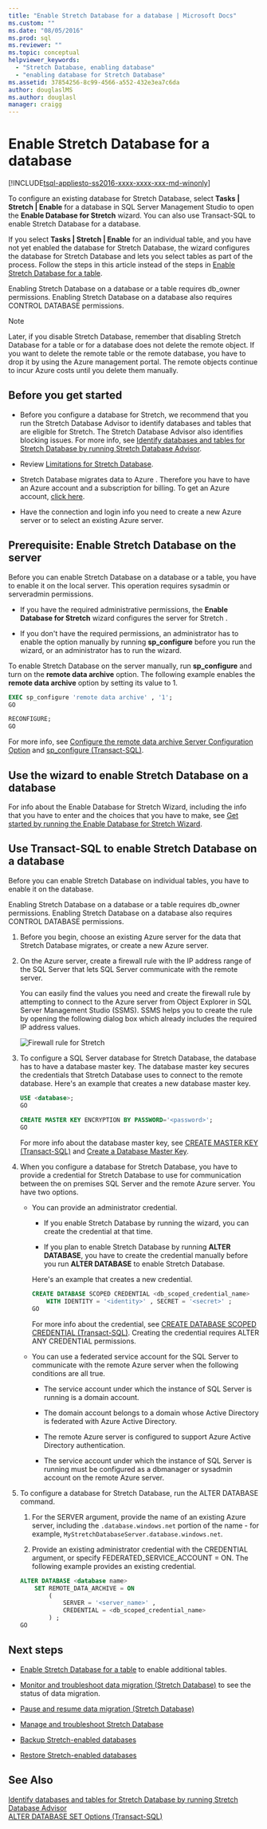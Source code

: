 ```yaml
---
title: "Enable Stretch Database for a database | Microsoft Docs"
ms.custom: ""
ms.date: "08/05/2016"
ms.prod: sql
ms.reviewer: ""
ms.topic: conceptual
helpviewer_keywords: 
  - "Stretch Database, enabling database"
  - "enabling database for Stretch Database"
ms.assetid: 37854256-8c99-4566-a552-432e3ea7c6da
author: douglaslMS
ms.author: douglasl
manager: craigg
---
```

# Enable Stretch Database for a database
[!INCLUDE[tsql-appliesto-ss2016-xxxx-xxxx-xxx-md-winonly](../../includes/tsql-appliesto-ss2016-xxxx-xxxx-xxx-md-winonly.md)]


  To configure an existing database for Stretch Database, select **Tasks | Stretch | Enable** for a database in SQL Server Management Studio to open the **Enable Database for Stretch** wizard. You can also use Transact-SQL to enable Stretch Database for a database.  
  
 If you select **Tasks | Stretch | Enable** for an individual table, and you have not yet enabled the database for Stretch Database, the wizard configures the database for Stretch Database and lets you select tables as part of the process. Follow the steps in this article instead of the steps in [Enable Stretch Database for a table](../../sql-server/stretch-database/enable-stretch-database-for-a-table.md).  
  
 Enabling Stretch Database on  a database or a table requires db_owner permissions. Enabling Stretch Database on a database also requires CONTROL DATABASE permissions.  

> [!NOTE]
> Later, if you disable Stretch Database, remember that disabling Stretch Database for a table or for a database does not delete the remote object. If you want to delete the remote table or the remote database, you have to drop it by using the Azure management portal. The remote objects continue to incur Azure costs until you delete them manually. 
 
## Before you get started  
  
-   Before you configure a database for Stretch, we recommend that you run the Stretch Database Advisor to identify databases and tables that are eligible for Stretch. The Stretch Database Advisor also identifies blocking issues. For more info, see [Identify databases and tables for Stretch Database by running Stretch Database Advisor](../../sql-server/stretch-database/stretch-database-databases-and-tables-stretch-database-advisor.md).  
  
-   Review [Limitations for Stretch Database](../../sql-server/stretch-database/limitations-for-stretch-database.md).  
  
-   Stretch Database migrates data to Azure . Therefore you have to have an Azure account and a subscription for billing. To get an Azure account, [click here](https://azure.microsoft.com/pricing/free-trial/).  
  
-   Have the connection and login info you need to create a new Azure server or to select an existing Azure server.  
  
##  <a name="EnableTSQLServer"></a> Prerequisite: Enable Stretch Database on the server  
 Before you can enable Stretch Database on a database or a table, you have to enable it on the local server. This operation requires sysadmin or serveradmin permissions.  
  
-   If you have the required administrative permissions, the **Enable Database for Stretch** wizard configures the server for Stretch .  
  
-   If you don't have the required permissions,  an administrator has to enable the option manually by running **sp_configure** before you run the wizard, or an administrator has to run the wizard.  
  
 To enable Stretch Database on the server manually, run **sp_configure** and turn on the **remote data archive** option. The following example enables the **remote data archive** option by setting its value to 1.  
  
```sql
EXEC sp_configure 'remote data archive' , '1';  
GO

RECONFIGURE;  
GO  
```  
  
 For more info, see [Configure the remote data archive Server Configuration Option](../../database-engine/configure-windows/configure-the-remote-data-archive-server-configuration-option.md) and [sp_configure &#40;Transact-SQL&#41;](../../relational-databases/system-stored-procedures/sp-configure-transact-sql.md).  
  
##  <a name="Wizard"></a> Use the wizard to enable Stretch Database on a database  
 For info about the Enable Database for Stretch Wizard, including the info that you have to enter and the choices that you have to make, see [Get started by running the Enable Database for Stretch Wizard](../../sql-server/stretch-database/get-started-by-running-the-enable-database-for-stretch-wizard.md).  
  
##  <a name="EnableTSQLDatabase"></a> Use Transact-SQL to enable Stretch Database on a database  
 Before you can enable Stretch Database on individual tables, you have to enable it on the database.  
  
 Enabling Stretch Database on  a database or a table requires db_owner permissions. Enabling Stretch Database on a database also requires CONTROL DATABASE permissions.  
  
1.  Before you begin, choose an existing Azure server for the data that Stretch Database migrates, or create a new Azure server.  
  
2.  On the Azure server, create a firewall rule with the IP address range of the  SQL Server that lets SQL Server communicate with the remote server.  

    You can easily find the values you need and create the firewall rule by attempting to connect to the Azure server from Object Explorer in SQL Server Management Studio (SSMS). SSMS helps you to create the rule by opening the following dialog box which already includes the required IP address values.
    
    ![Firewall rule for Stretch](../../sql-server/stretch-database/media/firewall-rule-for-stretch.png)
  
3.  To configure a SQL Server database for Stretch Database, the database has to have a database master key. The database master key secures the credentials that Stretch Database uses to connect to the remote database. Here's an example that creates a new database master key.  
  
    ```sql  
    USE <database>; 
    GO  
  
    CREATE MASTER KEY ENCRYPTION BY PASSWORD='<password>'; 
    GO
    ```  
    For more info about the database master key, see [CREATE MASTER KEY &#40;Transact-SQL&#41;](../../t-sql/statements/create-master-key-transact-sql.md) and [Create a Database Master Key](../../relational-databases/security/encryption/create-a-database-master-key.md).
    
4.  When you configure a database for Stretch Database, you have to provide a credential for Stretch Database to use for communication between the on premises SQL Server and the remote Azure server. You have two options.  
  
    -   You can  provide an administrator credential.  
  
        -   If you enable Stretch Database by running the wizard, you can create the credential at that time.  
  
        -   If you plan to enable Stretch Database by running **ALTER DATABASE**, you have to create the credential manually before you run **ALTER DATABASE** to enable Stretch Database. 
        
        Here's an example that creates a new credential.
  
        ```sql  
        CREATE DATABASE SCOPED CREDENTIAL <db_scoped_credential_name>  
            WITH IDENTITY = '<identity>' , SECRET = '<secret>' ;
        GO   
        ```  

         For more info about the credential, see [CREATE DATABASE SCOPED CREDENTIAL &#40;Transact-SQL&#41;](../../t-sql/statements/create-database-scoped-credential-transact-sql.md). Creating the credential requires ALTER ANY CREDENTIAL permissions.  

    -   You can use a federated service account for the SQL Server to communicate with the remote Azure server when the following conditions are all true.  
  
        -   The service account under which the instance of SQL Server is running is a domain account.  
  
        -   The domain account belongs to a domain whose Active Directory is federated with Azure Active Directory.  
  
        -   The remote Azure server is configured to support Azure Active Directory authentication.  
  
        -   The service account under which the instance of SQL Server is running must be configured as a dbmanager or sysadmin account on the remote Azure server.  
  
5.  To configure a database for Stretch Database, run the ALTER DATABASE command.  
  
    1.  For the SERVER argument, provide the name of an existing Azure server, including the `.database.windows.net` portion of the name - for example, `MyStretchDatabaseServer.database.windows.net`.  
  
    2.  Provide an existing administrator credential with the CREDENTIAL argument, or specify FEDERATED_SERVICE_ACCOUNT = ON. The following example provides an existing credential.  
  
    ```sql  
    ALTER DATABASE <database name>  
        SET REMOTE_DATA_ARCHIVE = ON  
            (  
                SERVER = '<server_name>' ,  
                CREDENTIAL = <db_scoped_credential_name>  
            ) ;  
    GO
    ```  
  
## Next steps  
-   [Enable Stretch Database for a table](../../sql-server/stretch-database/enable-stretch-database-for-a-table.md) to enable additional tables.  
  
-   [Monitor and troubleshoot data migration &#40;Stretch Database&#41;](../../sql-server/stretch-database/monitor-and-troubleshoot-data-migration-stretch-database.md) to see the status of data migration.  
  
-   [Pause and resume data migration &#40;Stretch Database&#41;](../../sql-server/stretch-database/pause-and-resume-data-migration-stretch-database.md)  
  
-   [Manage and troubleshoot Stretch Database](../../sql-server/stretch-database/manage-and-troubleshoot-stretch-database.md)  
  
-   [Backup Stretch-enabled databases](../../sql-server/stretch-database/backup-stretch-enabled-databases-stretch-database.md)  
  
-   [Restore Stretch-enabled databases](../../sql-server/stretch-database/restore-stretch-enabled-databases-stretch-database.md)  
  
## See Also  
 [Identify databases and tables for Stretch Database by running Stretch Database Advisor](../../sql-server/stretch-database/stretch-database-databases-and-tables-stretch-database-advisor.md)   
 [ALTER DATABASE SET Options &#40;Transact-SQL&#41;](../../t-sql/statements/alter-database-transact-sql-set-options.md)  
  
  
